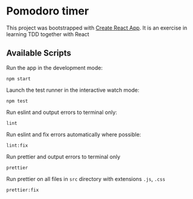 # Pomodoro timer

This project was bootstrapped with [Create React App](https://github.com/facebook/create-react-app). It is an exercise in learning TDD together with React

## Available Scripts

Run the app in the development mode:

```
npm start
```

Launch the test runner in the interactive watch mode:

```
npm test
```

Run eslint and output errors to terminal only:

```
lint
```

Run eslint and fix errors automatically where possible:
```
lint:fix
```

Run prettier and output errors to terminal only
```
prettier
```

Run prettier on all files in `src` directory with extensions `.js`, `.css`

```
prettier:fix
```
